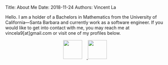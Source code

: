 Title: About Me
Date: 2018-11-24
Authors: Vincent La

Hello. I am a holder of a Bachelors in Mathematics from the University of California&mdash;Santa Barbara and currently work as a
software engineer. If you would like to get into contact with me, you may reach me at vincela9[at]gmail.com or visit one of my 
profiles below.

<p style="text-align: center">
    <a href="https://www.linkedin.com/in/vincent-la-sb">
        <img style="height: 60px; margin-right: 1em;" src="/theme/images/social-media/linkedin-box.png"></img>
    </a>
    <a href="https://github.com/vincentlaucsb">
        <img style="height: 60px;" src="/theme/images/social-media/mark-github.svg"></img>
    </a>
</p>